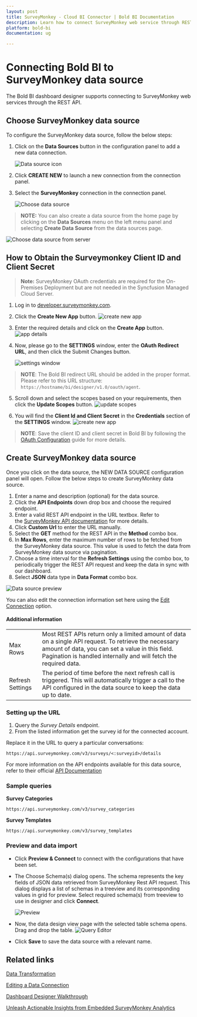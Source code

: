 ```yaml
---
layout: post
title: SurveyMonkey - Cloud BI Connector | Bold BI Documentation
description: Learn how to connect SurveyMonkey web service through REST API endpoint with cloud-hosted Bold BI and create data source for widget configuration.
platform: bold-bi
documentation: ug

---
```


# Connecting Bold BI to SurveyMonkey data source
The Bold BI dashboard designer supports connecting to SurveyMonkey web services through the REST API. 

## Choose SurveyMonkey data source

To configure the SurveyMonkey data source, follow the below steps:

1. Click on the **Data Sources** button in the configuration panel to add a new data connection.

   ![Data source icon](/static/assets/working-with-datasource/data-connectors/images/common/DataSourcesIcon.png)

2. Click **CREATE NEW** to launch a new connection from the connection panel.
3. Select the **SurveyMonkey** connection in the connection panel.

   ![Choose data source](/static/assets/working-with-datasource/data-connectors/images/SurveyMonkey/ChooseDS.png)

> **NOTE:** You can also create a data source from the home page by clicking on the **Data Sources** menu on the left menu panel and selecting **Create Data Source** from the data sources page.

   ![Choose data source from server](/static/assets/working-with-datasource/data-connectors/images/SurveyMonkey/ChooseDS_Server.png)


## How to Obtain the Surveymonkey Client ID and Client Secret
> **Note:** SurveyMonkey OAuth credentials are required for the On-Premises Deployment but are not needed in the Syncfusion Managed Cloud Server.

1. Log in to [developer.surveymonkey.com](https://developer.surveymonkey.com/).
2. Click the **Create New App** button.
   ![create new app](/static/assets/working-with-datasource/data-connectors/images/SurveyMonkey/createnewapp.png)

3. Enter the required details and click on the **Create App** button.
   ![app details](/static/assets/working-with-datasource/data-connectors/images/SurveyMonkey/appdetails.png)

4. Now, please go to the **SETTINGS** window, enter the **OAuth Redirect URL**, and then click the Submit Changes button.

   ![settings window](/static/assets/working-with-datasource/data-connectors/images/SurveyMonkey/settingswindow.png)

>**NOTE**: The Bold BI redirect URL should be added in the proper format. Please refer to this URL structure: `https://hostname/bi/designer/v1.0/oauth/agent`.

5. Scroll down and select the scopes based on your requirements, then click the **Update Scopes** button.
   ![update scopes](/static/assets/working-with-datasource/data-connectors/images/SurveyMonkey/scopes.png)

6. You will find the **Client Id and Client Secret** in the **Credentials** section of the **SETTINGS** window.
   ![create new app](/static/assets/working-with-datasource/data-connectors/images/SurveyMonkey/credentials.png)

>**NOTE**: Save the client ID and client secret in Bold BI by following the [OAuth Configuration](/site-administration/data-connector-settings/oauth-configuration/) guide for more details.

## Create SurveyMonkey data source
Once you click on the data source, the NEW DATA SOURCE configuration panel will open. Follow the below steps to create SurveyMonkey data source.
1. Enter a name and description (optional) for the data source.
2. Click the **API Endpoints** down drop box and choose the required endpoint.
3. Enter a valid REST API endpoint in the URL textbox. Refer to the [SurveyMonkey API documentation](https://developer.surveymonkey.com/api/v3/) for more details.
4. Click **Custom Url** to enter the URL manually.
5. Select the **GET** method for the REST API in the **Method** combo box.
6. In **Max Rows**, enter the maximum number of rows to be fetched from the SurveyMonkey data source. This value is used to fetch the data from SurveyMonkey data source via pagination.
7. Choose a time interval for the **Refresh Settings** using the combo box, to periodically trigger the REST API request and keep the data in sync with our dashboard.  
8. Select **JSON** data type in **Data Format** combo box.

![Data source preview](/static/assets/working-with-datasource/data-connectors/images/SurveyMonkey/DataSourcesView.png)

You can also edit the connection information set here using the [Edit Connection](/working-with-data-sources/editing-a-data-connection/) option.

#### Additional information
<table width="600">
<tr>
<td>
Max Rows
</td>
<td>
Most REST APIs return only a limited amount of data on a single API request. To retrieve the necessary amount of data, you can set a value in this field. Pagination is handled internally and will fetch the required data.
</td>
</tr>
<tr>
<td>
Refresh Settings
</td>
<td>
The period of time before the next refresh call is triggered. This will automatically trigger a call to the API configured in the data source to keep the data up to date.
</td>
</tr>
</table>

### Setting up the URL

1. Query the <i>Survey Details</i> endpoint.
2. From the listed information get the survey id for the connected account.

Replace it in the URL to query a particular conversations:

`https://api.surveymonkey.com/v3/surveys/<:surveyid>/details`

For more information on the API endpoints available for this data source, refer to their official [API Documentation](https://developer.surveymonkey.com/api/v3/)

### Sample queries
**Survey Categories**

`https://api.surveymonkey.com/v3/survey_categories`

**Survey Templates**

`https://api.surveymonkey.com/v3/survey_templates`

### Preview and data import
* Click **Preview & Connect** to connect with the configurations that have been set.
* The Choose Schema(s) dialog opens. The schema represents the key fields of JSON data retrieved from SurveyMonkey Rest API request. This dialog displays a list of schemas in a treeview and its corresponding values in grid for preview. Select required schema(s) from treeview to use in designer and click **Connect**.

   ![Preview](/static/assets/working-with-datasource/data-connectors/images/common/Preview.png)

* Now, the data design view page with the selected table schema opens. Drag and drop the table.
   ![Query Editor](/static/assets/working-with-datasource/data-connectors/images/common/QueryEditor.png)

* Click **Save** to save the data source with a relevant name.

## Related links
[Data Transformation](/working-with-data-sources/data-modeling/joining-table/)

[Editing a Data Connection](/working-with-data-sources/editing-a-data-connection/)   

[Dashboard Designer Walkthrough](/getting-started/creating-dashboard/)

<a href="https://www.boldbi.com/blog/unleash-actionable-insights-from-embedded-surveymonkey-analytics" target="_blank">Unleash Actionable Insights from Embedded SurveyMonkey Analytics</a>
